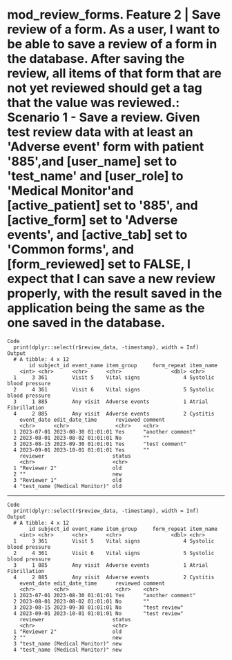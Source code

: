 # mod_review_forms. Feature 2 | Save review of a form. As a user, I want to be able to save a review of a form in the database. After saving the review, all items of that form that are not yet reviewed should get a tag that the value was reviewed.: Scenario 1 - Save a review. Given test review data with at least an 'Adverse event' form with patient '885',and [user_name] set to 'test_name' and [user_role] to 'Medical Monitor'and [active_patient] set to '885', and [active_form] set to 'Adverse events', and [active_tab] set to 'Common forms', and [form_reviewed] set to FALSE, I expect that I can save a new review properly, with the result saved in the application being the same as the one saved in the database.

    Code
      print(dplyr::select(r$review_data, -timestamp), width = Inf)
    Output
      # A tibble: 4 x 12
           id subject_id event_name item_group     form_repeat item_name              
        <int> <chr>      <chr>      <chr>                <dbl> <chr>                  
      1     3 361        Visit 5    Vital signs              4 Systolic blood pressure
      2     4 361        Visit 6    Vital signs              5 Systolic blood pressure
      3     1 885        Any visit  Adverse events           1 Atrial Fibrillation    
      4     2 885        Any visit  Adverse events           2 Cystitis               
        event_date edit_date_time      reviewed comment          
        <chr>      <chr>               <chr>    <chr>            
      1 2023-07-01 2023-08-30 01:01:01 Yes      "another comment"
      2 2023-08-01 2023-08-02 01:01:01 No       ""               
      3 2023-08-15 2023-09-30 01:01:01 Yes      "test comment"   
      4 2023-09-01 2023-10-01 01:01:01 Yes      ""               
        reviewer                      status
        <chr>                         <chr> 
      1 "Reviewer 2"                  old   
      2 ""                            new   
      3 "Reviewer 1"                  old   
      4 "test_name (Medical Monitor)" old   

---

    Code
      print(dplyr::select(r$review_data, -timestamp), width = Inf)
    Output
      # A tibble: 4 x 12
           id subject_id event_name item_group     form_repeat item_name              
        <int> <chr>      <chr>      <chr>                <dbl> <chr>                  
      1     3 361        Visit 5    Vital signs              4 Systolic blood pressure
      2     4 361        Visit 6    Vital signs              5 Systolic blood pressure
      3     1 885        Any visit  Adverse events           1 Atrial Fibrillation    
      4     2 885        Any visit  Adverse events           2 Cystitis               
        event_date edit_date_time      reviewed comment          
        <chr>      <chr>               <chr>    <chr>            
      1 2023-07-01 2023-08-30 01:01:01 Yes      "another comment"
      2 2023-08-01 2023-08-02 01:01:01 No       ""               
      3 2023-08-15 2023-09-30 01:01:01 No       "test review"    
      4 2023-09-01 2023-10-01 01:01:01 No       "test review"    
        reviewer                      status
        <chr>                         <chr> 
      1 "Reviewer 2"                  old   
      2 ""                            new   
      3 "test_name (Medical Monitor)" new   
      4 "test_name (Medical Monitor)" new   

